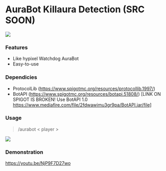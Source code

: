 # AuraBot Killaura Detection (SRC SOON)


![](https://img.shields.io/badge/Version-1.0-blue)
### Features

- Like hypixel Watchdog AuraBot
- Easy-to-use

### Dependicies

- ProtocolLib (https://www.spigotmc.org/resources/protocollib.1997/)
- BotAPI (https://www.spigotmc.org/resources/botapi.51808/) [LINK ON SPIGOT IS BROKEN! Use BotAPI 1.0 https://www.mediafire.com/file/2fdwawimu3gr9pa/BotAPI.jar/file]


### Usage

> /aurabot < player >

![](https://i.imgur.com/E0z8wGs.png)

### Demonstration
https://youtu.be/NjP9F7D27wo
